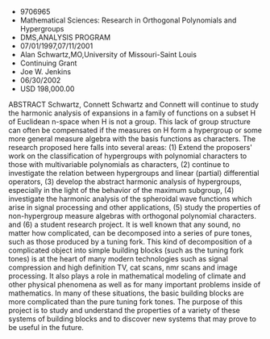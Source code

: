 
* 9706965
* Mathematical Sciences: Research in Orthogonal Polynomials and Hypergroups
* DMS,ANALYSIS PROGRAM
* 07/01/1997,07/11/2001
* Alan Schwartz,MO,University of Missouri-Saint Louis
* Continuing Grant
* Joe W. Jenkins
* 06/30/2002
* USD 198,000.00

ABSTRACT Schwartz, Connett Schwartz and Connett will continue to study the
harmonic analysis of expansions in a family of functions on a subset H of
Euclidean n-space when H is not a group. This lack of group structure can often
be compensated if the measures on H form a hypergroup or some more general
measure algebra with the basis functions as characters. The research proposed
here falls into several areas: (1) Extend the proposers' work on the
classification of hypergroups with polynomial characters to those with
multivariable polynomials as characters, (2) continue to investigate the
relation between hypergroups and linear (partial) differential operators, (3)
develop the abstract harmonic analysis of hypergroups, especially in the light
of the behavior of the maximum subgroup, (4) investigate the harmonic analysis
of the spheroidal wave functions which arise in signal processing and other
applications, (5) study the properties of non-hypergroup measure algebras with
orthogonal polynomial characters. and (6) a student research project. It is well
known that any sound, no matter how complicated, can be decomposed into a series
of pure tones, such as those produced by a tuning fork. This kind of
decomposition of a complicated object into simple building blocks (such as the
tuning fork tones) is at the heart of many modern technologies such as signal
compression and high definition TV, cat scans, nmr scans and image processing.
It also plays a role in mathematical modeling of climate and other physical
phenomena as well as for many important problems inside of mathematics. In many
of these situations, the basic building blocks are more complicated than the
pure tuning fork tones. The purpose of this project is to study and understand
the properties of a variety of these systems of building blocks and to discover
new systems that may prove to be useful in the future.
